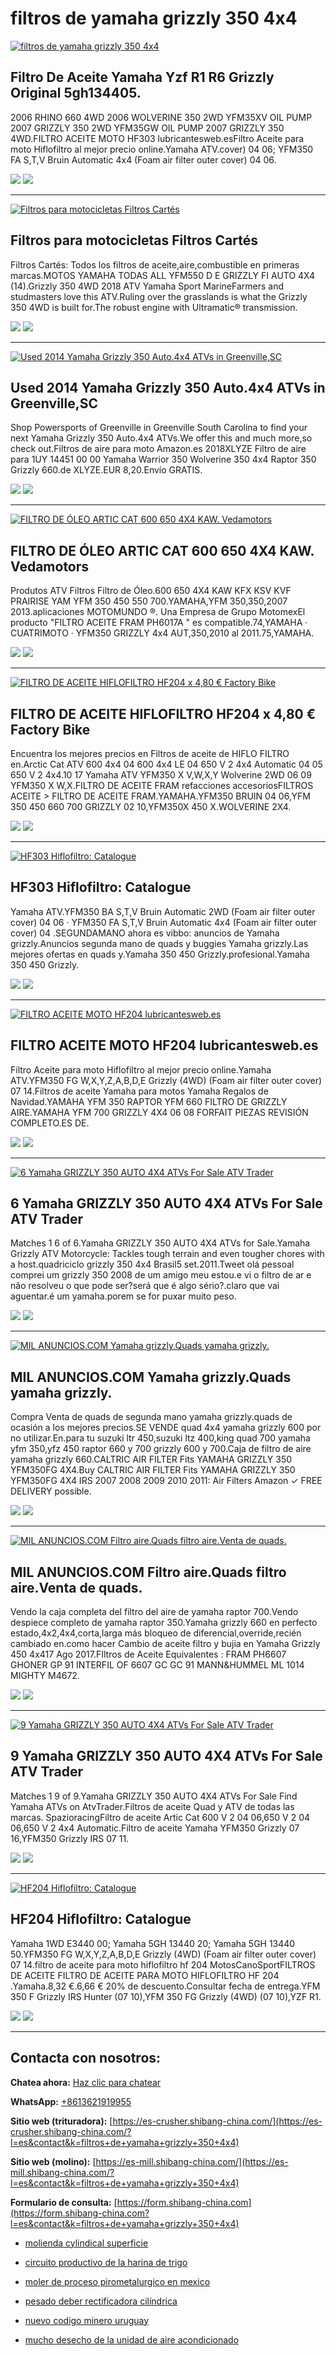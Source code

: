 # filtros de yamaha grizzly 350 4x4

<a href="https://swt.shibang-china.com/?l=es&img&k=filtros+de+yamaha+grizzly+350+4x4" target="_blank">![filtros de yamaha grizzly 350 4x4](http://static.shibang-china.com/all-800x300/355.jpg)</a>

## Filtro De Aceite Yamaha Yzf R1 R6 Grizzly Original 5gh134405.
2006 RHINO 660 4WD 2006 WOLVERINE 350 2WD YFM35XV OIL PUMP 2007 GRIZZLY 350 2WD YFM35GW OIL PUMP 2007 GRIZZLY 350 4WD.FILTRO ACEITE MOTO HF303 lubricantesweb.esFiltro Aceite para moto Hiflofiltro al mejor precio online.Yamaha ATV.cover) 04 06; YFM350 FA S,T,V Bruin Automatic 4x4 (Foam air filter outer cover) 04 06.


<a href="https://whatsapp.shibangsoft.com/WhatsApp.php" target="_blank" title="WhatsApp">![](http://static.shibang-china.com/icon/whatsapp.png)</a> <a href="https://swt.shibang-china.com/?l=es&icon&k=filtros+de+yamaha+grizzly+350+4x4" target="_blank">![](http://static.shibang-china.com/icon/chat-es.png)</a>

---

<a href="https://swt.shibang-china.com/?l=es&img&k=filtros+de+yamaha+grizzly+350+4x4" target="_blank">![Filtros para motocicletas Filtros Cartés](http://static.shibang-china.com/all-800x300/150.jpg)</a>

## Filtros para motocicletas Filtros Cartés
Filtros Cartés: Todos los filtros de aceite,aire,combustible en primeras marcas.MOTOS YAMAHA TODAS ALL YFM550 D E GRIZZLY FI AUTO 4X4 (14).Grizzly 350 4WD 2018 ATV Yamaha Sport MarineFarmers and studmasters love this ATV.Ruling over the grasslands is what the Grizzly 350 4WD is built for.The robust engine with Ultramatic® transmission.


<a href="https://whatsapp.shibangsoft.com/WhatsApp.php" target="_blank" title="WhatsApp">![](http://static.shibang-china.com/icon/whatsapp.png)</a> <a href="https://swt.shibang-china.com/?l=es&icon&k=filtros+de+yamaha+grizzly+350+4x4" target="_blank">![](http://static.shibang-china.com/icon/chat-es.png)</a>

---

<a href="https://swt.shibang-china.com/?l=es&img&k=filtros+de+yamaha+grizzly+350+4x4" target="_blank">![Used 2014 Yamaha Grizzly 350 Auto.4x4 ATVs in Greenville,SC](http://static.shibang-china.com/all-800x300/1211.jpg)</a>

## Used 2014 Yamaha Grizzly 350 Auto.4x4 ATVs in Greenville,SC
Shop Powersports of Greenville in Greenville South Carolina to find your next Yamaha Grizzly 350 Auto.4x4 ATVs.We offer this and much more,so check out.Filtros de aire para moto Amazon.es 2018XLYZE Filtro de aire para 1UY 14451 00 00 Yamaha Warrior 350 Wolverine 350 4x4 Raptor 350 Grizzly 660.de XLYZE.EUR 8,20.Envío GRATIS.


<a href="https://whatsapp.shibangsoft.com/WhatsApp.php" target="_blank" title="WhatsApp">![](http://static.shibang-china.com/icon/whatsapp.png)</a> <a href="https://swt.shibang-china.com/?l=es&icon&k=filtros+de+yamaha+grizzly+350+4x4" target="_blank">![](http://static.shibang-china.com/icon/chat-es.png)</a>

---

<a href="https://swt.shibang-china.com/?l=es&img&k=filtros+de+yamaha+grizzly+350+4x4" target="_blank">![FILTRO DE ÓLEO ARTIC CAT 600 650 4X4 KAW. Vedamotors](http://static.shibang-china.com/all-800x300/974.jpg)</a>

## FILTRO DE ÓLEO ARTIC CAT 600 650 4X4 KAW. Vedamotors
Produtos ATV Filtros Filtro de Óleo.600 650 4X4 KAW KFX KSV KVF PRAIRISE YAM YFM 350 450 550 700.YAMAHA,YFM 350,350,2007 2013.aplicaciones MOTOMUNDO ®. Una Empresa de Grupo MotomexEl producto &quot;FILTRO ACEITE FRAM PH6017A &quot; es compatible.74,YAMAHA &middot; CUATRIMOTO &middot; YFM350 GRIZZLY 4x4 AUT,350,2010 al 2011.75,YAMAHA.


<a href="https://whatsapp.shibangsoft.com/WhatsApp.php" target="_blank" title="WhatsApp">![](http://static.shibang-china.com/icon/whatsapp.png)</a> <a href="https://swt.shibang-china.com/?l=es&icon&k=filtros+de+yamaha+grizzly+350+4x4" target="_blank">![](http://static.shibang-china.com/icon/chat-es.png)</a>

---

<a href="https://swt.shibang-china.com/?l=es&img&k=filtros+de+yamaha+grizzly+350+4x4" target="_blank">![FILTRO DE ACEITE HIFLOFILTRO HF204 x 4,80 € Factory Bike](http://static.shibang-china.com/all-800x300/1035.jpg)</a>

## FILTRO DE ACEITE HIFLOFILTRO HF204 x 4,80 € Factory Bike
Encuentra los mejores precios en Filtros de aceite de HIFLO FILTRO en.Arctic Cat ATV 600 4x4 04 600 4x4 LE 04 650 V 2 4x4 Automatic 04 05 650 V 2 4x4.10 17 Yamaha ATV YFM350 X V,W,X,Y Wolverine 2WD 06 09 YFM350 X W,X.FILTRO DE ACEITE FRAM refacciones accesoriosFILTROS ACEITE &gt; FILTRO DE ACEITE FRAM.YAMAHA.YFM350 BRUIN 04 06,YFM 350 450 660 700 GRIZZLY 02 10,YFM350X 450 X.WOLVERINE 2X4.


<a href="https://whatsapp.shibangsoft.com/WhatsApp.php" target="_blank" title="WhatsApp">![](http://static.shibang-china.com/icon/whatsapp.png)</a> <a href="https://swt.shibang-china.com/?l=es&icon&k=filtros+de+yamaha+grizzly+350+4x4" target="_blank">![](http://static.shibang-china.com/icon/chat-es.png)</a>

---

<a href="https://swt.shibang-china.com/?l=es&img&k=filtros+de+yamaha+grizzly+350+4x4" target="_blank">![HF303 Hiflofiltro: Catalogue](http://static.shibang-china.com/all-800x300/951.jpg)</a>

## HF303 Hiflofiltro: Catalogue
Yamaha ATV.YFM350 BA S,T,V Bruin Automatic 2WD (Foam air filter outer cover) 04 06 &middot; YFM350 FA S,T,V Bruin Automatic 4x4 (Foam air filter outer cover) 04 .SEGUNDAMANO ahora es vibbo: anuncios de Yamaha grizzly.Anuncios segunda mano de quads y buggies Yamaha grizzly.Las mejores ofertas en quads y.Yamaha 350 450 Grizzly.profesional.Yamaha 350 450 Grizzly.


<a href="https://whatsapp.shibangsoft.com/WhatsApp.php" target="_blank" title="WhatsApp">![](http://static.shibang-china.com/icon/whatsapp.png)</a> <a href="https://swt.shibang-china.com/?l=es&icon&k=filtros+de+yamaha+grizzly+350+4x4" target="_blank">![](http://static.shibang-china.com/icon/chat-es.png)</a>

---

<a href="https://swt.shibang-china.com/?l=es&img&k=filtros+de+yamaha+grizzly+350+4x4" target="_blank">![FILTRO ACEITE MOTO HF204 lubricantesweb.es](http://static.shibang-china.com/all-800x300/183.jpg)</a>

## FILTRO ACEITE MOTO HF204 lubricantesweb.es
Filtro Aceite para moto Hiflofiltro al mejor precio online.Yamaha ATV.YFM350 FG W,X,Y,Z,A,B,D,E Grizzly (4WD) (Foam air filter outer cover) 07 14.Filtros de aceite Yamaha para motos Yamaha Regalos de Navidad.YAMAHA YFM 350 RAPTOR YFM 660 FILTRO DE GRIZZLY AIRE.YAMAHA YFM 700 GRIZZLY 4X4 06 08 FORFAIT PIEZAS REVISIÓN COMPLETO.ES DE.


<a href="https://whatsapp.shibangsoft.com/WhatsApp.php" target="_blank" title="WhatsApp">![](http://static.shibang-china.com/icon/whatsapp.png)</a> <a href="https://swt.shibang-china.com/?l=es&icon&k=filtros+de+yamaha+grizzly+350+4x4" target="_blank">![](http://static.shibang-china.com/icon/chat-es.png)</a>

---

<a href="https://swt.shibang-china.com/?l=es&img&k=filtros+de+yamaha+grizzly+350+4x4" target="_blank">![6 Yamaha GRIZZLY 350 AUTO 4X4 ATVs For Sale ATV Trader](http://static.shibang-china.com/all-800x300/317.jpg)</a>

## 6 Yamaha GRIZZLY 350 AUTO 4X4 ATVs For Sale ATV Trader
Matches 1 6 of 6.Yamaha GRIZZLY 350 AUTO 4X4 ATVs for Sale.Yamaha Grizzly ATV Motorcycle: Tackles tough terrain and even tougher chores with a host.quadriciclo grizzly 350 4x4 Brasil5 set.2011.Tweet olá pessoal comprei um grizzly 350 2008 de um amigo meu estou.e vi o filtro de ar e não resolveu o que pode ser?será que é algo sério?.claro que vai aguentar.é um yamaha.porem se for puxar muito peso.


<a href="https://whatsapp.shibangsoft.com/WhatsApp.php" target="_blank" title="WhatsApp">![](http://static.shibang-china.com/icon/whatsapp.png)</a> <a href="https://swt.shibang-china.com/?l=es&icon&k=filtros+de+yamaha+grizzly+350+4x4" target="_blank">![](http://static.shibang-china.com/icon/chat-es.png)</a>

---

<a href="https://swt.shibang-china.com/?l=es&img&k=filtros+de+yamaha+grizzly+350+4x4" target="_blank">![MIL ANUNCIOS.COM Yamaha grizzly.Quads yamaha grizzly.](http://static.shibang-china.com/all-800x300/801.jpg)</a>

## MIL ANUNCIOS.COM Yamaha grizzly.Quads yamaha grizzly.
Compra Venta de quads de segunda mano yamaha grizzly.quads de ocasión a los mejores precios.SE VENDE quad 4x4 yamaha grizzly 600 por no utilizar.En.para tu suzuki ltr 450,suzuki ltz 400,king quad 700 yamaha yfm 350,yfz 450 raptor 660 y 700 grizzly 600 y 700.Caja de filtro de aire yamaha grizzly 660.CALTRIC AIR FILTER Fits YAMAHA GRIZZLY 350 YFM350FG 4X4.Buy CALTRIC AIR FILTER Fits YAMAHA GRIZZLY 350 YFM350FG 4X4 IRS 2007 2008 2009 2010 2011: Air Filters Amazon ✓ FREE DELIVERY possible.


<a href="https://whatsapp.shibangsoft.com/WhatsApp.php" target="_blank" title="WhatsApp">![](http://static.shibang-china.com/icon/whatsapp.png)</a> <a href="https://swt.shibang-china.com/?l=es&icon&k=filtros+de+yamaha+grizzly+350+4x4" target="_blank">![](http://static.shibang-china.com/icon/chat-es.png)</a>

---

<a href="https://swt.shibang-china.com/?l=es&img&k=filtros+de+yamaha+grizzly+350+4x4" target="_blank">![MIL ANUNCIOS.COM Filtro aire.Quads filtro aire.Venta de quads.](http://static.shibang-china.com/all-800x300/501.jpg)</a>

## MIL ANUNCIOS.COM Filtro aire.Quads filtro aire.Venta de quads.
Vendo la caja completa del filtro del aire de yamaha raptor 700.Vendo despiece completo de yamaha raptor 350.Yamaha grizzly 660 en perfecto estado,4x2,4x4,corta,larga más bloqueo de diferencial,override,recién cambiado en.como hacer Cambio de aceite filtro y bujia en Yamaha Grizzly 450 4x417 Ago 2017.FIltros de Aceite Equivalentes : FRAM PH6607 GHONER GP 91 INTERFIL OF 6607 GC GC 91 MANN&amp;HUMMEL ML 1014 MIGHTY M4672.


<a href="https://whatsapp.shibangsoft.com/WhatsApp.php" target="_blank" title="WhatsApp">![](http://static.shibang-china.com/icon/whatsapp.png)</a> <a href="https://swt.shibang-china.com/?l=es&icon&k=filtros+de+yamaha+grizzly+350+4x4" target="_blank">![](http://static.shibang-china.com/icon/chat-es.png)</a>

---

<a href="https://swt.shibang-china.com/?l=es&img&k=filtros+de+yamaha+grizzly+350+4x4" target="_blank">![9 Yamaha GRIZZLY 350 AUTO 4X4 ATVs For Sale ATV Trader](http://static.shibang-china.com/all-800x300/951.jpg)</a>

## 9 Yamaha GRIZZLY 350 AUTO 4X4 ATVs For Sale ATV Trader
Matches 1 9 of 9.Yamaha GRIZZLY 350 AUTO 4X4 ATVs For Sale Find Yamaha ATVs on AtvTrader.Filtros de aceite Quad y ATV de todas las marcas. SpazioracingFiltro de aceite Artic Cat 600 V 2 04 06,650 V 2 04 06,650 V 2 4x4 Automatic.Filtro de aceite Yamaha YFM350 Grizzly 07 16,YFM350 Grizzly IRS 07 11.


<a href="https://whatsapp.shibangsoft.com/WhatsApp.php" target="_blank" title="WhatsApp">![](http://static.shibang-china.com/icon/whatsapp.png)</a> <a href="https://swt.shibang-china.com/?l=es&icon&k=filtros+de+yamaha+grizzly+350+4x4" target="_blank">![](http://static.shibang-china.com/icon/chat-es.png)</a>

---

<a href="https://swt.shibang-china.com/?l=es&img&k=filtros+de+yamaha+grizzly+350+4x4" target="_blank">![HF204 Hiflofiltro: Catalogue](http://static.shibang-china.com/all-800x300/63.jpg)</a>

## HF204 Hiflofiltro: Catalogue
Yamaha 1WD E3440 00; Yamaha 5GH 13440 20; Yamaha 5GH 13440 50.YFM350 FG W,X,Y,Z,A,B,D,E Grizzly (4WD) (Foam air filter outer cover) 07 14.filtro de aceite para moto hiflofiltro hf 204 MotosCanoSportFILTROS DE ACEITE FILTRO DE ACEITE PARA MOTO HIFLOFILTRO HF 204 .Yamaha.8,32 €.6,66 € 20% de descuento.Consultar fecha de entrega.YFM 350 F Grizzly IRS Hunter (07 10),YFM 350 FG Grizzly (4WD) (07 10),YZF R1.


<a href="https://whatsapp.shibangsoft.com/WhatsApp.php" target="_blank" title="WhatsApp">![](http://static.shibang-china.com/icon/whatsapp.png)</a> <a href="https://swt.shibang-china.com/?l=es&icon&k=filtros+de+yamaha+grizzly+350+4x4" target="_blank">![](http://static.shibang-china.com/icon/chat-es.png)</a>

---
## Contacta con nosotros:

**Chatea ahora:** [Haz clic para chatear](https://swt.shibang-china.com?l=es&contact&k=filtros+de+yamaha+grizzly+350+4x4)

**WhatsApp:**  [+8613621919955](https://whatsapp.shibangsoft.com/WhatsApp.php)

**Sitio web (trituradora):** [https://es-crusher.shibang-china.com/](https://es-crusher.shibang-china.com/?l=es&contact&k=filtros+de+yamaha+grizzly+350+4x4)

**Sitio web (molino):** [https://es-mill.shibang-china.com/](https://es-mill.shibang-china.com/?l=es&contact&k=filtros+de+yamaha+grizzly+350+4x4)

**Formulario de consulta:** [https://form.shibang-china.com](https://form.shibang-china.com?l=es&contact&k=filtros+de+yamaha+grizzly+350+4x4)

* [molienda cylindical superficie](../59/molienda%20cylindical%20superficie.md)

* [circuito productivo de la harina de trigo](../64/circuito%20productivo%20de%20la%20harina%20de%20trigo.md)

* [moler de proceso pirometalurgico en mexico](../53/moler%20de%20proceso%20pirometalurgico%20en%20mexico.md)

* [pesado deber rectificadora cilíndrica](../53/pesado%20deber%20rectificadora%20cil%C3%ADndrica.md)

* [nuevo codigo minero uruguay](../53/nuevo%20codigo%20minero%20uruguay.md)

* [mucho desecho de la unidad de aire acondicionado](../63/mucho%20desecho%20de%20la%20unidad%20de%20aire%20acondicionado.md)